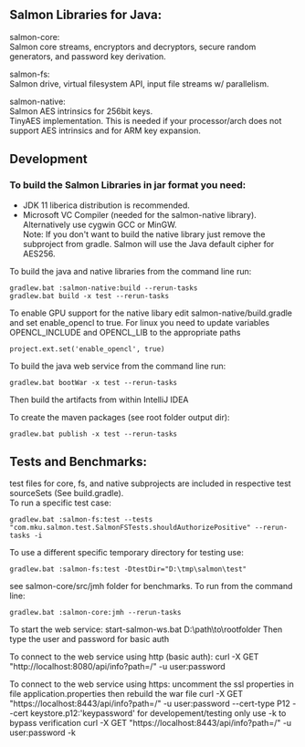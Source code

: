 ## Salmon Libraries for Java:    
  
salmon-core:    
Salmon core streams, encryptors and decryptors, secure random generators, and password key derivation.     
  
salmon-fs:  
Salmon drive, virtual filesystem API, input file streams w/ parallelism.    
  
salmon-native:  
Salmon AES intrinsics for 256bit keys.    
TinyAES implementation. This is needed if your processor/arch does not support AES intrinsics and for ARM key expansion.

## Development
  
### To build the Salmon Libraries in jar format you need:  
- JDK 11 liberica distribution is recommended.   
- Microsoft VC Compiler (needed for the salmon-native library). Alternatively use cygwin GCC or MinGW.  
Note: If you don't want to build the native library just remove the subproject from gradle.
Salmon will use the Java default cipher for AES256.   

To build the java and native libraries from the command line run:  
```
gradlew.bat :salmon-native:build --rerun-tasks
gradlew.bat build -x test --rerun-tasks
```

To enable GPU support for the native libary edit salmon-native/build.gradle and set enable_opencl to true.
For linux you need to update variables OPENCL_INCLUDE and OPENCL_LIB to the appropriate paths
```
project.ext.set('enable_opencl', true)
```

To build the java web service from the command line run:  
```
gradlew.bat bootWar -x test --rerun-tasks
```
Then build the artifacts from within IntelliJ IDEA

To create the maven packages (see root folder output dir):  
```
gradlew.bat publish -x test --rerun-tasks  
```

## Tests and Benchmarks:  
test files for core, fs, and native subprojects are included in respective test sourceSets (See build.gradle).  
To run a specific test case:
```
gradlew.bat :salmon-fs:test --tests "com.mku.salmon.test.SalmonFSTests.shouldAuthorizePositive" --rerun-tasks -i   
```

To use a different specific temporary directory for testing use:
```
gradlew.bat :salmon-fs:test -DtestDir="D:\tmp\salmon\test"
```

see salmon-core/src/jmh folder for benchmarks. To run from the command line:  

```
gradlew.bat :salmon-core:jmh --rerun-tasks  
```

To start the web service:
start-salmon-ws.bat D:\path\to\rootfolder
Then type the user and password for basic auth

To connect to the web service using http (basic auth):
curl -X GET "http://localhost:8080/api/info?path=/" -u user:password

To connect to the web service using https:
uncomment the ssl properties in file application.properties then rebuild the war file
curl -X GET "https://localhost:8443/api/info?path=/" -u user:password --cert-type P12 --cert keystore.p12:'keypassword'
for developement/testing only use -k to bypass verification
curl -X GET "https://localhost:8443/api/info?path=/" -u user:password -k
